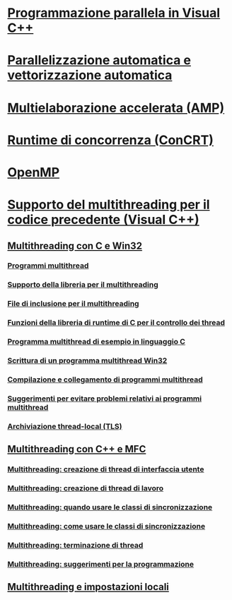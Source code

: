 # [Programmazione parallela in Visual C++](parallel-programming-in-visual-cpp.md)
# [Parallelizzazione automatica e vettorizzazione automatica](auto-parallelization-and-auto-vectorization.md)
# [Multielaborazione accelerata (AMP)](amp/toc.md)
# [Runtime di concorrenza (ConCRT)](concrt/toc.md)
# [OpenMP](openmp/toc.md)
# [Supporto del multithreading per il codice precedente (Visual C++)](multithreading-support-for-older-code-visual-cpp.md)
## [Multithreading con C e Win32](multithreading-with-c-and-win32.md)
### [Programmi multithread](multithread-programs.md)
### [Supporto della libreria per il multithreading](library-support-for-multithreading.md)
### [File di inclusione per il multithreading](include-files-for-multithreading.md)
### [Funzioni della libreria di runtime di C per il controllo dei thread](c-run-time-library-functions-for-thread-control.md)
### [Programma multithread di esempio in linguaggio C](sample-multithread-c-program.md)
### [Scrittura di un programma multithread Win32](writing-a-multithreaded-win32-program.md)
### [Compilazione e collegamento di programmi multithread](compiling-and-linking-multithread-programs.md)
### [Suggerimenti per evitare problemi relativi ai programmi multithread](avoiding-problem-areas-with-multithread-programs.md)
### [Archiviazione thread-local (TLS)](thread-local-storage-tls.md)
## [Multithreading con C++ e MFC](multithreading-with-cpp-and-mfc.md)
### [Multithreading: creazione di thread di interfaccia utente](multithreading-creating-user-interface-threads.md)
### [Multithreading: creazione di thread di lavoro](multithreading-creating-worker-threads.md)
### [Multithreading: quando usare le classi di sincronizzazione](multithreading-when-to-use-the-synchronization-classes.md)
### [Multithreading: come usare le classi di sincronizzazione](multithreading-how-to-use-the-synchronization-classes.md)
### [Multithreading: terminazione di thread](multithreading-terminating-threads.md)
### [Multithreading: suggerimenti per la programmazione](multithreading-programming-tips.md)
## [Multithreading e impostazioni locali](multithreading-and-locales.md)
